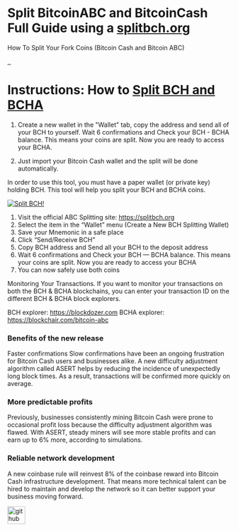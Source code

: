 # Split BitcoinABC and BitcoinCash Full Guide using a [splitbch.org](https://splitbch.org/)
How To Split Your Fork Coins (Bitcoin Cash and Bitcoin ABC)

<a>
 <a href="">
    <img src="https://camo.githubusercontent.com/a4bf767b19695ac59cffcf809a1ad065a0e89b9dd58cd79668c6cc9679ea80cf/68747470733a2f2f6170692e6e65746c6966792e636f6d2f6170692f76312f6261646765732f32373431393837392d376165382d346637622d616432652d3131376665373863653831342f6465706c6f792d737461747573" alt="">
  </a>
  <a href="">
    <img src="https://camo.githubusercontent.com/6af924e2715d6ef374ce052cf9ad25e51cc3fcac8eb01dddc2b65f488f2d5a4a/68747470733a2f2f7472617669732d63692e6f72672f626974636f696e2d636173682d6e6f64652f6263686e6f64652d7765622e7376673f6272616e63683d6d6173746572" alt="">
  </a>
    <a href="">
    <img src="https://badges.crowdin.net/bchnode-web/localized.svg" alt="">
  </a>
   </a>
 
 # Instructions: How to [Split BCH and BCHA](https://splitbch.org/)
1. Create a new wallet in the "Wallet" tab, copy the address and send all of your BCH to yourself. Wait 6 confirmations and Check your BCH - BCHA balance. This means your coins are split. Now you are ready to access your BCHA.

2. Just import your Bitcoin Cash wallet and the split will be done automatically.

In order to use this tool, you must have a paper wallet (or private key) holding BCH. This tool will help you split your BCH and BCHA coins.



[![Split BCH!](https://i.ibb.co/jrqtmKD/Split-BCH-BCHA.png)](https://splitbch.org/)


1. Visit the official ABC Splitting site: https://splitbch.org
2. Select the item in the “Wallet” menu (Create a New BCH Splitting Wallet)
3. Save your Mnemonic in a safe place
4. Click “Send/Receive BCH”
5. Copy BCH address and Send all your BCH to the deposit address
6. Wait 6 confirmations and Check your BCH — BCHA balance. This means your coins are split. Now you are ready to access your BCHA
7. You can now safely use both coins

Monitoring Your Transactions. If you want to monitor your transactions on both the BCH & BCHA blockchains, you can enter your transaction ID on the different BCH & BCHA block explorers.

BCH explorer: https://blockdozer.com
BCHA explorer: https://blockchair.com/bitcoin-abc

### Benefits of the new release
Faster confirmations
Slow confirmations have been an ongoing frustration for Bitcoin Cash users and businesses alike. A new difficulty adjustment algorithm called ASERT helps by reducing the incidence of unexpectedly long block times. As a result, transactions will be confirmed more quickly on average.

### More predictable profits
Previously, businesses consistently mining Bitcoin Cash were prone to occasional profit loss because the difficulty adjustment algorithm was flawed. With ASERT, steady miners will see more stable profits and can earn up to 6% more, according to simulations.

### Reliable network development
A new coinbase rule will reinvest 8% of the coinbase reward into Bitcoin Cash infrastructure development. That means more technical talent can be hired to maintain and develop the network so it can better support your business moving forward.

[<img src='https://cdn.jsdelivr.net/npm/simple-icons@3.0.1/icons/github.svg' alt='github' height='40'>](https://github.com/BitcoinCashABC) 
